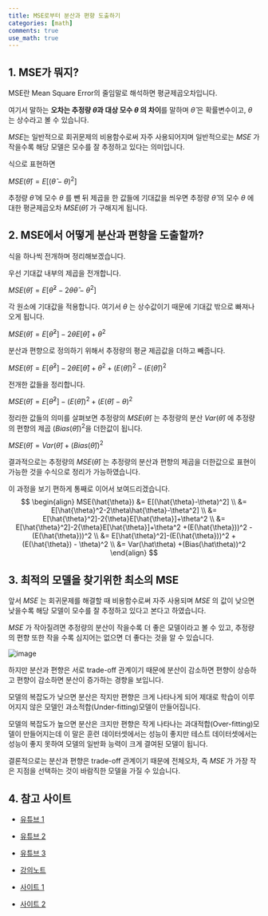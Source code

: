 ```yaml
---
title: MSE로부터 분산과 편향 도출하기
categories: [math]
comments: true
use_math: true
---
```




## 1. MSE가 뭐지?

MSE란 Mean Square Error의 줄임말로 해석하면 평균제곱오차입니다. 

여기서 말하는 **오차는 추정량 $\hat{\theta}$​과 대상 모수 $\theta$​ 의 차이**를 말하며 $\hat{\theta}$​ 은 확률변수이고, $\theta$ 는 상수라고 볼 수 있습니다. 

$MSE$는 일반적으로 회귀문제의 비용함수로써 자주 사용되어지며 일반적으로는 $MSE$ 가 작을수록 해당 모델은 모수를 잘 추정하고 있다는 의미입니다.

식으로 표현하면



$MSE(\hat{\theta}) = E[(\hat{\theta}-\theta)^2]$



추정량 $\hat{\theta}$​​​​​​​​​​ 에 모수 $\theta$​​​​ 를 뺀 뒤 제곱을 한 값들에 기대값을 씌우면 추정량 $\hat\theta$​ 의 모수 $\theta$​ 에 대한 평균제곱오차 $MSE(\hat{\theta})$​​​ ​​​​​가 구해지게 됩니다.



## 2. MSE에서 어떻게 분산과 편향을 도출할까?

식을 하나씩 전개하며 정리해보겠습니다.

우선 기대값 내부의 제곱을 전개합니다.



$MSE(\hat{\theta}) = E[\hat{\theta}^2-2\theta\hat{\theta}-\theta^2]$​​​



각 원소에 기대값을 적용합니다. 여기서 $\theta$​ 는 상수값이기 때문에 기대값 밖으로 빠져나오게 됩니다. 



$MSE(\hat{\theta}) = E[\hat{\theta}^2]-2{\theta}E[\hat{\theta}]+\theta^2$



분산과 편향으로 정의하기 위해서 추정량의 평균 제곱값을 더하고 빼줍니다.



$MSE(\hat{\theta}) = E[\hat{\theta}^2]-2{\theta}E[\hat{\theta}]+\theta^2  +(E(\hat{\theta}))^2 - (E(\hat{\theta}))^2$



전개한 값들을 정리합니다.



$MSE(\hat{\theta}) = E[\hat{\theta}^2]-(E(\hat{\theta}))^2
+(E(\hat{\theta}) - \theta)^2$



정리한 값들의 의미를 살펴보면 추정량의 $MSE(\hat\theta)$ 는 추정량의 분산 $Var(\hat\theta)$ 에 추정량의 편향의 제곱 $(Bias(\hat\theta))^2$​ 을 더한값이 됩니다.



$MSE(\hat{\theta}) = Var(\hat\theta) +(Bias(\hat\theta))^2$



결과적으로는 추정량의 $MSE(\hat\theta)$​ 는 추정량의 분산과 편향의 제곱을 더한값으로 표현이 가능한 것을 수식으로 정리가 가능하였습니다.

이 과정을 보기 편하게 통째로 이어서 보여드리겠습니다.
$$
\begin{align}
MSE(\hat{\theta}) &= E[(\hat{\theta}-\theta)^2] \\
&=  E[\hat{\theta}^2-2\theta\hat{\theta}-\theta^2] \\
&= E[\hat{\theta}^2]-2{\theta}E[\hat{\theta}]+\theta^2 \\
&= E[\hat{\theta}^2]-2{\theta}E[\hat{\theta}]+\theta^2  +(E(\hat{\theta}))^2 - (E(\hat{\theta}))^2 \\
&= E[\hat{\theta}^2]-(E(\hat{\theta}))^2
+(E(\hat{\theta}) - \theta)^2 \\
&= Var(\hat\theta) +(Bias(\hat\theta))^2
\end{align}
$$


## 3. 최적의 모델을 찾기위한 최소의 MSE

앞서 $MSE$ 는 회귀문제를 해결할 때 비용함수로써 자주 사용되며 $MSE$ 의 값이 낮으면 낮을수록 해당 모델이 모수를 잘 추정하고 있다고 본다고 하였습니다.

$MSE$​​ 가 작아질려면 추정량의 분산이 작을수록 더 좋은 모델이라고 볼 수 있고, 추정량의 편향 또한 작을 수록 심지어는 없으면 더 좋다는 것을 알 수 있습니다.

![image](https://user-images.githubusercontent.com/51338268/138585615-42c33846-3cdb-4028-9fda-7bae1bbd54d3.png)

하지만 분산과 편향은 서로 trade-off 관계이기 때문에 분산이 감소하면 편향이 상승하고 편향이 감소하면 분산이 증가하는 경향을 보입니다.

모델의 복잡도가 낮으면 분산은 작지만 편향은 크게 나타나게 되어 제대로 학습이 이루어지지 않은 모델인 과소적합(Under-fitting)모델이 만들어집니다.

모델의 복잡도가 높으면 분산은 크지만 편향은 작게 나타나는 과대적합(Over-fitting)모델이 만들어지는데 이 말은 훈련 데이터셋에서는 성능이 좋지만 테스트 데이터셋에서는 성능이 좋지 못하여 모델의 일반화 능력이 크게 결여된 모델이 됩니다. 

결론적으로는 분산과 편향은 trade-off 관계이기 때문에 전체오차, 즉 $MSE$ 가 가장 작은 지점을 선택하는 것이 바람직한 모델을 가질 수 있습니다.



## 4. 참고 사이트

- [유튜브 1](https://www.youtube.com/results?search_query=%ED%99%95%EB%A5%A0%EB%B3%80%EC%88%98+%ED%99%95%EB%A5%A0%EB%B6%84%ED%8F%AC)

- [유튜브 2](https://www.youtube.com/watch?v=-CbVagdHqIQ)

- [유튜브 3](https://www.youtube.com/watch?v=mZwszY3kQBg)

- [강의노트](https://cs182sp21.github.io/static/slides/lec-3.pdf)

- [사이트 1](https://medium.com/mighty-data-science-bootcamp/%EC%B5%9C%EC%84%A0%EC%9D%98-%EB%AA%A8%EB%8D%B8%EC%9D%84-%EC%B0%BE%EC%95%84%EC%84%9C-%EB%B6%80%EC%A0%9C-bias%EC%99%80-variance-%EB%AC%B8%EC%A0%9C-%EC%9D%B4%ED%95%B4%ED%95%98%EA%B8%B0-eccbaa9e0f50)

- [사이트 2](https://doublekpark.blogspot.com/2019/01/4-variance-bias-trade-off.html)
